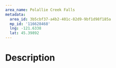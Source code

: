 ```yaml
---
area_name: Polallie Creek Falls
metadata:
  area_id: 3b5cbf37-a4b2-401c-82d9-9bf1d98f185a
  mp_id: '116628468'
  lng: -121.6338
  lat: 45.39892
---
```

# Description
